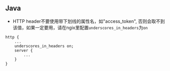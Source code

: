 ## Java

- HTTP header不要使用带下划线的属性名，如"access_token", 否则会取不到该值，如果一定要用，请在ngix里配置`underscores_in_headers`为`on`
```
http {
    ...
    underscores_in_headers on;
    server {
        ...
    }
}
```


